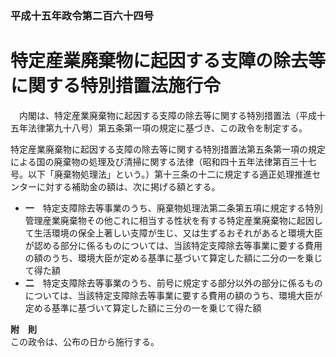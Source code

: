 ### 平成十五年政令第二百六十四号  
# 特定産業廃棄物に起因する支障の除去等に関する特別措置法施行令  
　内閣は、特定産業廃棄物に起因する支障の除去等に関する特別措置法（平成十五年法律第九十八号）第五条第一項の規定に基づき、この政令を制定する。  
  
特定産業廃棄物に起因する支障の除去等に関する特別措置法第五条第一項の規定による国の廃棄物の処理及び清掃に関する法律（昭和四十五年法律第百三十七号。以下「廃棄物処理法」という。）第十三条の十二に規定する適正処理推進センターに対する補助金の額は、次に掲げる額とする。  
* **一**　特定支障除去等事業のうち、廃棄物処理法第二条第五項に規定する特別管理産業廃棄物その他これに相当する性状を有する特定産業廃棄物に起因して生活環境の保全上著しい支障が生じ、又は生ずるおそれがあると環境大臣が認める部分に係るものについては、当該特定支障除去等事業に要する費用の額のうち、環境大臣が定める基準に基づいて算定した額に二分の一を乗じて得た額  
* **二**　特定支障除去等事業のうち、前号に規定する部分以外の部分に係るものについては、当該特定支障除去等事業に要する費用の額のうち、環境大臣が定める基準に基づいて算定した額に三分の一を乗じて得た額  
  
**附　則**  
この政令は、公布の日から施行する。  
  
